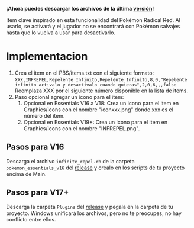 **¡Ahora puedes descargar los archivos de la última [versión](https://github.com/Pokemon-Fan-Games/InfiniteRepel/releases/latest)!**

Item clave inspirado en esta funcionalidad del Pokémon Radical Red. Al usarlo, se activará y el jugador no se encontrará con Pokémon salvajes hasta que lo vuelva a usar para desactivarlo.

# Implementacion

1. Crea el item en el PBS/items.txt con el siguiente formato:
   `XXX,INFREPEL,Repelente Infinito,Repelente Infinito,8,0,"Repelente infinito activalo y desactivalo cuando quieras",2,0,6,,,false`
   Reemplaza XXX por el siguiente número disponible en la lista de items.
2. Paso opcional agregar un ícono para el item:
   1. Opcional en Essentials V16 a V18: Crea un icono para el item en Graphics/Icons con el nombre "iconxxx.png" donde xxx es el número del item.
   2. Opcional en Essentials V19+: Crea un icono para el item en Graphics/Icons con el nombre "INFREPEL.png".

## Pasos para V16

Descarga el archivo `infinite_repel.rb` de la carpeta `pokemon_essentials_v16` del [release](https://github.com/Pokemon-Fan-Games/InfiniteRepel/releases/latest) y crealo en los scripts de tu proyecto encima de Main.

## Pasos para V17+

Descarga la carpeta `Plugins` del [release](https://github.com/Pokemon-Fan-Games/InfiniteRepel/releases/latest) y pegala en la carpeta de tu proyecto. Windows unificará los archivos, pero no te preocupes, no hay conflicto entre ellos.
